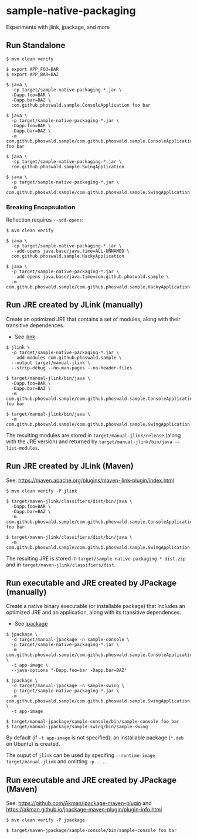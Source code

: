 
# sample-native-packaging

Experiments with jlink, jpackage, and more

## Run Standalone

~~~
$ mvn clean verify

$ export APP_FOO=BAR
$ export APP_BAR=BAZ

$ java \
  -cp target/sample-native-packaging-*.jar \
  -Dapp.foo=BAR \
  -Dapp.bar=BAZ \
  com.github.phoswald.sample.ConsoleApplication foo bar

$ java \
  -p target/sample-native-packaging-*.jar \
  -Dapp.foo=BAR \
  -Dapp.bar=BAZ \
  -m com.github.phoswald.sample/com.github.phoswald.sample.ConsoleApplication foo bar

$ java \
  -cp target/sample-native-packaging-*.jar \
  com.github.phoswald.sample.SwingApplication

$ java \
  -p target/sample-native-packaging-*.jar \
  -m com.github.phoswald.sample/com.github.phoswald.sample.SwingApplication
~~~

### Breaking Encapsulation

Reflection requires `--add-opens`: 

~~~
$ mvn clean verify

$ java \
  -cp target/sample-native-packaging-*.jar \
  --add-opens java.base/java.time=ALL-UNNAMED \
  com.github.phoswald.sample.HackyApplication

$ java \
  -p target/sample-native-packaging-*.jar \
  --add-opens java.base/java.time=com.github.phoswald.sample \
  -m com.github.phoswald.sample/com.github.phoswald.sample.HackyApplication
~~~

## Run JRE created by JLink (manually)

Create an optimized JRE that contains a set of modules, along with their transitive dependences.

- See [jlink](https://docs.oracle.com/en/java/javase/17/docs/specs/man/jlink.html)

~~~
$ jlink \
  -p target/sample-native-packaging-*.jar \
  --add-modules com.github.phoswald.sample \
  --output target/manual-jlink \
  --strip-debug --no-man-pages --no-header-files

$ target/manual-jlink/bin/java \
  -Dapp.foo=BAR \
  -Dapp.bar=BAZ \
  -m com.github.phoswald.sample/com.github.phoswald.sample.ConsoleApplication foo bar

$ target/manual-jlink/bin/java \
  -m com.github.phoswald.sample/com.github.phoswald.sample.SwingApplication
~~~

The resulting modules are stored in `target/manual-jlink/release` (along with the JRE version) and 
returned by `target/manual-jlink/bin/java --list-modules`.

## Run JRE created by JLink (Maven)

See: https://maven.apache.org/plugins/maven-jlink-plugin/index.html

~~~
$ mvn clean verify -P jlink

$ target/maven-jlink/classifiers/dist/bin/java \
  -Dapp.foo=BAR \
  -Dapp.bar=BAZ \
  -m com.github.phoswald.sample/com.github.phoswald.sample.ConsoleApplication foo bar

$ target/maven-jlink/classifiers/dist/bin/java \
  -m com.github.phoswald.sample/com.github.phoswald.sample.SwingApplication
~~~

The resulting JRE is stored in `target/sample-native-packaging-*-dist.zip`
and in `target/maven-jlink/classifiers/dist`.

## Run executable and JRE created by JPackage (manually)

Create a native binary executable (or installable package) that includes an optimized JRE and an application,
along with its transitive dependences.

- See [jpackage](https://docs.oracle.com/en/java/javase/17/docs/specs/man/jpackage.html)

~~~
$ jpackage \
  -d target/manual-jpackage -n sample-console \
  -p target/sample-native-packaging-*.jar \
  -m com.github.phoswald.sample/com.github.phoswald.sample.ConsoleApplication \
  -t app-image \
  --java-options "-Dapp.foo=bar -Dapp.bar=BAZ"

$ jpackage \
  -d target/manual-jpackage -n sample-swing \
  -p target/sample-native-packaging-*.jar \
  -m com.github.phoswald.sample/com.github.phoswald.sample.SwingApplication \
  -t app-image

$ target/manual-jpackage/sample-console/bin/sample-console foo bar
$ target/manual-jpackage/sample-swing/bin/sample-swing
~~~

By default (if `-t app-image` is not specified), an installable package (`*.deb` on Ubuntu) is created.

The ouput of `jlink` can be used by specifing `--runtime-image target/manual-jlink` and omitting `-p ...`.

## Run executable and JRE created by JPackage (Maven)

See: https://github.com/Akman/jpackage-maven-plugin and https://akman.github.io/jpackage-maven-plugin/plugin-info.html

~~~
$ mvn clean verify -P jpackage

$ target/maven-jpackage/sample-console/bin/sample-console foo bar
~~~

